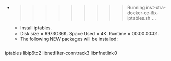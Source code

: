 * >>>>>>>>> Running inst-xtra-docker-ce-fix-iptables.sh ...
  * Install iptables.
  * Disk size = 6973036K. Space Used = 4K. Runtime = 00:00:00:01.
  * The following NEW packages will be installed:
  ```bash
iptables libip6tc2 libnetfilter-conntrack3 libnfnetlink0
  ```
